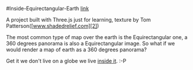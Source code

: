 #Inside-Equirectangular-Earth
[link][1]

A project built with Three.js just for learning, texture by Tom Patterson([www.shadedrelief.com][2])

The most common type of map over the earth is the Equirectangular one, a 360 degrees panorama is also a Equirectangular image. So what if we would render a map of earth as a 360 degrees panorama? 

Get it we don't live on a globe we live [inside it][1]. :-P

[1]: http://abbe98.github.io/Inside-Equirectangular-Earth/
[2]: http://www.shadedrelief.com
